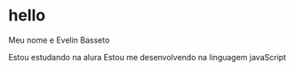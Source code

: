 # hello

Meu nome e Evelin Basseto

Estou estudando na alura 
Estou me desenvolvendo na linguagem javaScript

